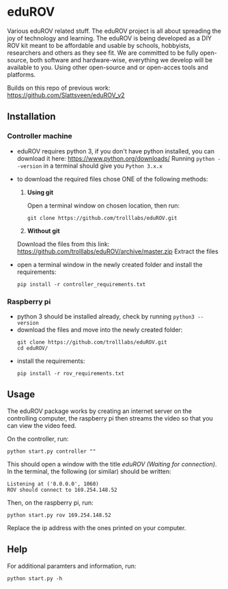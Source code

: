 # eduROV
Various eduROV related stuff.
The eduROV project is all about spreading the joy of technology and learning. 
The eduROV is being developed as a DIY ROV kit meant to be affordable and usable by schools, hobbyists, researchers and others as they see fit.
We are committed to be fully open-source, both software and hardware-wise, everything we develop will be available to you. Using other open-source and or open-acces tools and platforms.

Builds on this repo of previous work: https://github.com/Slattsveen/eduROV_v2


## Installation

### Controller machine

- eduROV requires python 3, if you don't have python installed, you can download it here: https://www.python.org/downloads/ Running `python --version` in a terminal should give you `Python 3.x.x`
- to download the required files chose ONE of the following methods:
  1. **Using git**
  
     Open a terminal window on chosen location, then run:
     ```
     git clone https://github.com/trolllabs/eduROV.git
     ```
  2. **Without git**
  
    Download the files from this link: https://github.com/trolllabs/eduROV/archive/master.zip
    Extract the files
- open a terminal window in the newly created folder and install the requirements:
    ```
    pip install -r controller_requirements.txt
    ```
    
### Raspberry pi

- python 3 should be installed already, check by running `python3 --version`
- download the files and move into the newly created folder:
  ```
  git clone https://github.com/trolllabs/eduROV.git
  cd eduROV/
  ```
- install the requirements:
  ```
  pip install -r rov_requirements.txt
  ```
  
## Usage

The eduROV package works by creating an internet server on the controlling computer, the raspberry pi then streams the video so that you can view the video feed.

On the controller, run:
```
python start.py controller ""
```
This should open a window with the title _eduROV (Waiting for connection)_. In the terminal, the following (or similar) should be written:
```
Listening at ('0.0.0.0', 1060)
ROV should connect to 169.254.148.52
```
Then, on the raspberry pi, run:
```
python start.py rov 169.254.148.52
```
Replace the ip address with the ones printed on your computer.

## Help

For additional paramters and information, run:
```
python start.py -h
```